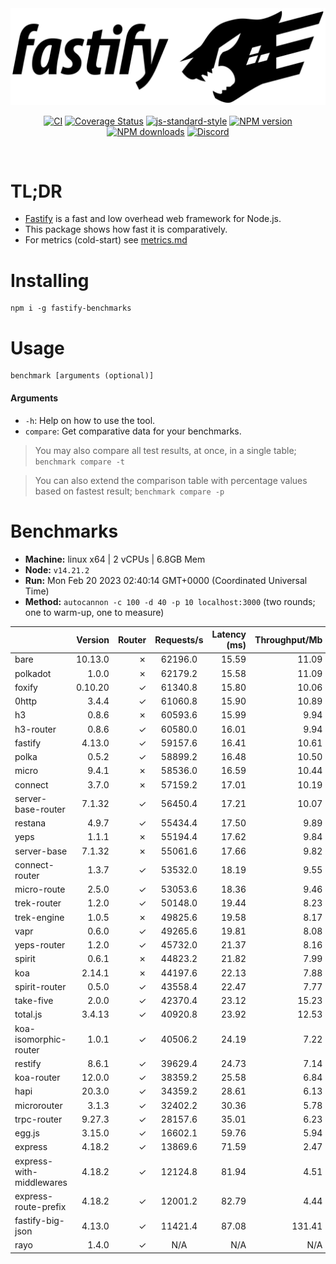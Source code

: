 <div align="center">
  <img src="https://github.com/fastify/graphics/raw/HEAD/fastify-landscape-outlined.svg" width="650" height="auto"/>
</div>

<div align="center">

[![CI](https://github.com/fastify/fastify/workflows/ci/badge.svg)](https://github.com/fastify/fastify/actions/workflows/ci.yml)
[![Coverage Status](https://coveralls.io/repos/github/fastify/fastify/badge.svg?branch=master)](https://coveralls.io/github/fastify/fastify?branch=master)
[![js-standard-style](https://img.shields.io/badge/code%20style-standard-brightgreen.svg?style=flat)](http://standardjs.com/)
[![NPM version](https://img.shields.io/npm/v/fastify.svg?style=flat)](https://www.npmjs.com/package/fastify)
[![NPM downloads](https://img.shields.io/npm/dm/fastify.svg?style=flat)](https://www.npmjs.com/package/fastify) [![Discord](https://img.shields.io/discord/725613461949906985)](https://discord.gg/fastify)

</div>
<br />

# TL;DR

* [Fastify](https://github.com/fastify/fastify) is a fast and low overhead web framework for Node.js.
* This package shows how fast it is comparatively.
* For metrics (cold-start) see [metrics.md](./METRICS.md)

# Installing

```
npm i -g fastify-benchmarks
```

# Usage

```
benchmark [arguments (optional)]
```

#### Arguments

* `-h`: Help on how to use the tool.
* `compare`: Get comparative data for your benchmarks.

> You may also compare all test results, at once, in a single table; `benchmark compare -t`

> You can also extend the comparison table with percentage values based on fastest result; `benchmark compare -p`
# Benchmarks

* __Machine:__ linux x64 | 2 vCPUs | 6.8GB Mem
* __Node:__ `v14.21.2`
* __Run:__ Mon Feb 20 2023 02:40:14 GMT+0000 (Coordinated Universal Time)
* __Method:__ `autocannon -c 100 -d 40 -p 10 localhost:3000` (two rounds; one to warm-up, one to measure)

|                          | Version | Router | Requests/s | Latency (ms) | Throughput/Mb |
| :--                      | --:     | --:    | :-:        | --:          | --:           |
| bare                     | 10.13.0 | ✗      | 62196.0    | 15.59        | 11.09         |
| polkadot                 | 1.0.0   | ✗      | 62179.2    | 15.58        | 11.09         |
| foxify                   | 0.10.20 | ✓      | 61340.8    | 15.80        | 10.06         |
| 0http                    | 3.4.4   | ✓      | 61060.8    | 15.90        | 10.89         |
| h3                       | 0.8.6   | ✗      | 60593.6    | 15.99        | 9.94          |
| h3-router                | 0.8.6   | ✓      | 60580.0    | 16.01        | 9.94          |
| fastify                  | 4.13.0  | ✓      | 59157.6    | 16.41        | 10.61         |
| polka                    | 0.5.2   | ✓      | 58899.2    | 16.48        | 10.50         |
| micro                    | 9.4.1   | ✗      | 58536.0    | 16.59        | 10.44         |
| connect                  | 3.7.0   | ✗      | 57159.2    | 17.01        | 10.19         |
| server-base-router       | 7.1.32  | ✓      | 56450.4    | 17.21        | 10.07         |
| restana                  | 4.9.7   | ✓      | 55434.4    | 17.50        | 9.89          |
| yeps                     | 1.1.1   | ✗      | 55194.4    | 17.62        | 9.84          |
| server-base              | 7.1.32  | ✗      | 55061.6    | 17.66        | 9.82          |
| connect-router           | 1.3.7   | ✓      | 53532.0    | 18.19        | 9.55          |
| micro-route              | 2.5.0   | ✓      | 53053.6    | 18.36        | 9.46          |
| trek-router              | 1.2.0   | ✓      | 50148.0    | 19.44        | 8.23          |
| trek-engine              | 1.0.5   | ✗      | 49825.6    | 19.58        | 8.17          |
| vapr                     | 0.6.0   | ✓      | 49265.6    | 19.81        | 8.08          |
| yeps-router              | 1.2.0   | ✓      | 45732.0    | 21.37        | 8.16          |
| spirit                   | 0.6.1   | ✗      | 44823.2    | 21.82        | 7.99          |
| koa                      | 2.14.1  | ✗      | 44197.6    | 22.13        | 7.88          |
| spirit-router            | 0.5.0   | ✓      | 43558.4    | 22.47        | 7.77          |
| take-five                | 2.0.0   | ✓      | 42370.4    | 23.12        | 15.23         |
| total.js                 | 3.4.13  | ✓      | 40920.8    | 23.92        | 12.53         |
| koa-isomorphic-router    | 1.0.1   | ✓      | 40506.2    | 24.19        | 7.22          |
| restify                  | 8.6.1   | ✓      | 39629.4    | 24.73        | 7.14          |
| koa-router               | 12.0.0  | ✓      | 38359.2    | 25.58        | 6.84          |
| hapi                     | 20.3.0  | ✓      | 34359.2    | 28.61        | 6.13          |
| microrouter              | 3.1.3   | ✓      | 32402.2    | 30.36        | 5.78          |
| trpc-router              | 9.27.3  | ✓      | 28157.6    | 35.01        | 6.23          |
| egg.js                   | 3.15.0  | ✓      | 16602.1    | 59.76        | 5.94          |
| express                  | 4.18.2  | ✓      | 13869.6    | 71.59        | 2.47          |
| express-with-middlewares | 4.18.2  | ✓      | 12124.8    | 81.94        | 4.51          |
| express-route-prefix     | 4.18.2  | ✓      | 12001.2    | 82.79        | 4.44          |
| fastify-big-json         | 4.13.0  | ✓      | 11421.4    | 87.08        | 131.41        |
| rayo                     | 1.4.0   | ✓      | N/A        | N/A          | N/A           |
